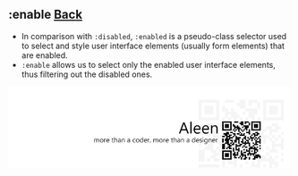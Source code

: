 ## :enable [**Back**](./../pseudoClass.md)

- In comparison with `:disabled`, `:enabled` is a pseudo-class selector used to select and style user interface elements (usually form elements) that are enabled.
- `:enable` allows us to select only the enabled user interface elements, thus filtering out the disabled ones.

<a href="http://aleen42.github.io/" target="_blank" ><img src="./../../../pic/tail.gif"></a>